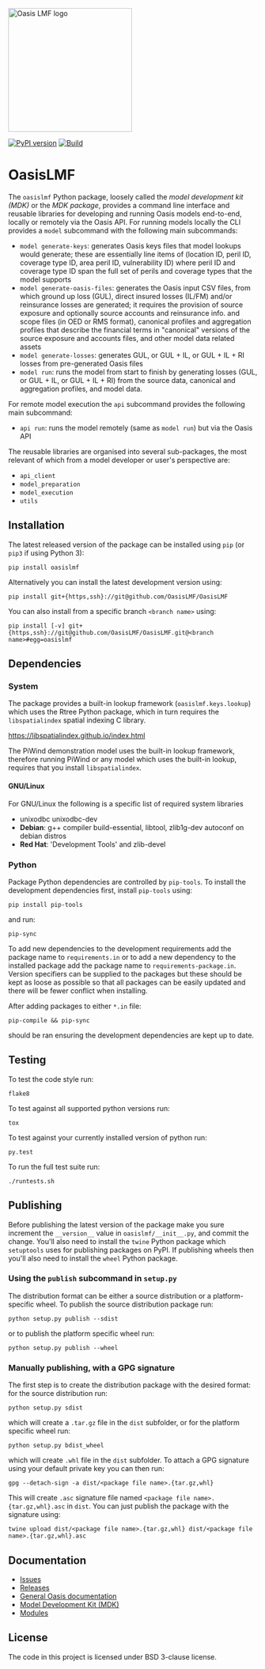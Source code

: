 <img src="https://oasislmf.org/packages/oasis_theme_package/themes/oasis_theme/assets/src/oasis-lmf-colour.png" alt="Oasis LMF logo" width="250"/>

[![PyPI version](https://badge.fury.io/py/oasislmf.svg)](https://badge.fury.io/py/oasislmf)  [![Build](http://ci.oasislmfdev.org/buildStatus/icon?job=oasis_pypi)](http://ci.oasislmfdev.org/blue/organizations/jenkins/oasis_pypi/activity)

# OasisLMF

The `oasislmf` Python package, loosely called the *model development kit (MDK)* or the *MDK package*, provides a command line interface and reusable libraries for developing and running Oasis models end-to-end, locally or remotely via the Oasis API. For running models locally the CLI provides a `model` subcommand with the following main subcommands:

* `model generate-keys`: generates Oasis keys files that model lookups would generate; these are essentially line items of (location ID, peril ID, coverage type ID, area peril ID, vulnerability ID) where peril ID and coverage type ID span the full set of perils and coverage types that the model supports
* `model generate-oasis-files`: generates the Oasis input CSV files, from which ground up loss (GUL), direct insured losses (IL/FM) and/or reinsurance losses are generated; it requires the provision of source exposure and optionally source accounts and reinsurance info. and scope files (in OED or RMS format), canonical profiles and aggregation profiles that describe the financial terms in "canonical" versions of the source exposure and accounts files, and other model data related assets
* `model generate-losses`: generates GUL, or GUL + IL, or GUL + IL + RI losses from pre-generated Oasis files
* `model run`: runs the model from start to finish by generating losses (GUL, or GUL + IL, or GUL + IL + RI) from the source data, canonical and aggregation profiles, and model data.

For remote model execution the `api` subcommand provides the following main subcommand:

* `api run`: runs the model remotely (same as `model run`) but via the Oasis API

The reusable libraries are organised into several sub-packages, the most relevant of which from a model developer or user's perspective are:

* `api_client`
* `model_preparation`
* `model_execution`
* `utils`

## Installation

The latest released version of the package can be installed using `pip` (or `pip3` if using Python 3):

    pip install oasislmf

Alternatively you can install the latest development version using:

    pip install git+{https,ssh}://git@github.com/OasisLMF/OasisLMF

You can also install from a specific branch `<branch name>` using:

    pip install [-v] git+{https,ssh}://git@github.com/OasisLMF/OasisLMF.git@<branch name>#egg=oasislmf

## Dependencies

### System

The package provides a built-in lookup framework (`oasislmf.keys.lookup`) which uses the Rtree Python package, which in turn requires the `libspatialindex` spatial indexing C library.

https://libspatialindex.github.io/index.html

The PiWind demonstration model uses the built-in lookup framework, therefore running PiWind or any model which uses the built-in lookup, requires that you install `libspatialindex`.

#### GNU/Linux

For GNU/Linux the following is a specific list of required system libraries

 * unixodbc unixodbc-dev
 * **Debian**: g++ compiler build-essential, libtool, zlib1g-dev autoconf on debian distros
 * **Red Hat**: 'Development Tools' and zlib-devel

### Python

Package Python dependencies are controlled by `pip-tools`. To install the development dependencies first, install `pip-tools` using:

    pip install pip-tools

and run:

    pip-sync

To add new dependencies to the development requirements add the package name to `requirements.in` or
to add a new dependency to the installed package add the package name to `requirements-package.in`.
Version specifiers can be supplied to the packages but these should be kept as loose as possible so that
all packages can be easily updated and there will be fewer conflict when installing.

After adding packages to either `*.in` file:

    pip-compile && pip-sync

should be ran ensuring the development dependencies are kept up to date.

## Testing

To test the code style run:

    flake8

To test against all supported python versions run:

    tox

To test against your currently installed version of python run:

    py.test

To run the full test suite run:

    ./runtests.sh

## Publishing

Before publishing the latest version of the package make you sure increment the `__version__` value in `oasislmf/__init__.py`, and commit the change. You'll also need to install the `twine` Python package which `setuptools` uses for publishing packages on PyPI. If publishing wheels then you'll also need to install the `wheel` Python package.

### Using the `publish` subcommand in `setup.py`

The distribution format can be either a source distribution or a platform-specific wheel. To publish the source distribution package run:

    python setup.py publish --sdist

or to publish the platform specific wheel run:

    python setup.py publish --wheel

### Manually publishing, with a GPG signature

The first step is to create the distribution package with the desired format: for the source distribution run:

    python setup.py sdist

which will create a `.tar.gz` file in the `dist` subfolder, or for the platform specific wheel run:

    python setup.py bdist_wheel

which will create `.whl` file in the `dist` subfolder. To attach a GPG signature using your default private key you can then run:

    gpg --detach-sign -a dist/<package file name>.{tar.gz,whl}

This will create `.asc` signature file named `<package file name>.{tar.gz,whl}.asc` in `dist`. You can just publish the package with the signature using:

    twine upload dist/<package file name>.{tar.gz,whl} dist/<package file name>.{tar.gz,whl}.asc
    
## Documentation
* <a href="https://github.com/OasisLMF/OasisLMF/issues">Issues</a>
* <a href="https://github.com/OasisLMF/OasisLMF/releases">Releases</a>
* <a href="https://oasislmf.github.io">General Oasis documentation</a>
* <a href="https://oasislmf.github.io/docs/oasis_mdk.html">Model Development Kit (MDK)</a>
* <a href="https://oasislmf.github.io/OasisLmf/modules.html">Modules</a>

## License
The code in this project is licensed under BSD 3-clause license.
